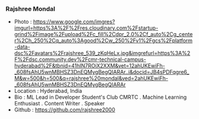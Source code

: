 ### Rajshree Mondal
- Photo :
https://www.google.com/imgres?imgurl=https%3A%2F%2Fres.cloudinary.com%2Fstartup-grind%2Fimage%2Fupload%2Fc_fill%2Cdpr_2.0%2Cf_auto%2Cg_center%2Ch_250%2Cq_auto%3Agood%2Cw_250%2Fv1%2Fgcs%2Fplatform-data-dsc%2Favatars%2Frajshree_539_zKqHeLx.jpg&imgrefurl=https%3A%2F%2Fdsc.community.dev%2Fcmr-technical-campus-hyderabad%2F&tbnid=41hIN7ROiX2XXM&vet=12ahUKEwiFh-_608fsAhU5wnMBHSZ3DnEQMygBegQIARAr..i&docid=JB4sPDFqgre6_M&w=500&h=500&q=rajshree%20mondal&ved=2ahUKEwiFh-_608fsAhU5wnMBHSZ3DnEQMygBegQIARAr
- Location : Hyderabad, India
- Bio : ML Lead in Developer Student's Club CMRTC . Machine Learning Enthusiast . Content Writer . Speaker
- Github : 
https://github.com/rajshree2000
